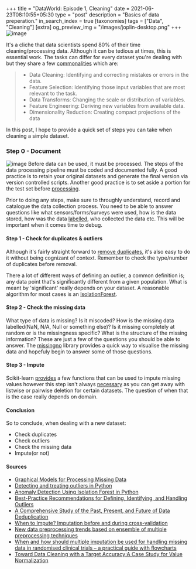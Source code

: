 +++
title = "DataWorld: Episode 1, Cleaning"
date = 2021-06-23T08:10:55+05:30
type = "post"
description = "Basics of data preperation."
in_search_index = true
[taxonomies]
tags = ["Data", "Cleaning"]
[extra]
og_preview_img = "/images/joplin-desktop.png"
+++
![image](https://raw.githubusercontent.com/chiphuyen/ml-interviews-book/master/contents/images/image1.png "ML Cycle by Chip Huyen")

It's a cliche that data scientists spend 80% of their time cleaning/processing data. Although it can be tedious at times, this is essential work. The tasks can differ for every dataset you're dealing with but they share a few [commonalities](https://machinelearningmastery.com/data-preparation-for-machine-learning/) which are: 
> - Data Cleaning:  Identifying and correcting mistakes or errors in the data.
> - Feature Selection:  Identifying those input variables that are most relevant to the task.
> - Data Transforms:  Changing the scale or distribution of variables.
> - Feature Engineering:  Deriving new variables from available data.
> - Dimensionality Reduction:  Creating compact projections of the data 

In this post, I hope to provide a quick set of steps you can take when cleaning a simple dataset.

### Step 0 - Document  
![image](/images/ML_CYCLE.PNG "Produced by Pablo Duboue")
Before data can be used, it must be processed. The steps of the data processing pipeline must be coded and documented fully. A good practice is to retain your original datasets and generate the final version via version controlled scripts. Another good practice is to set aside a portion for the test set before [processing](https://www.kaggle.com/alexisbcook/data-leakage).

Prior to doing any steps, make sure to throughly understand, record and catalogue the data collection process. You need to be able to answer questions like what sensors/forms/surveys were used, how is the data stored, how was the data [labelled](https://github.com/heartexlabs/awesome-data-labeling), who collected the data etc. This will be important when it comes time to debug. 

#### Step 1 - Check for duplicates & outliers 
Although it's fairly straight forward to [remove duplicates](https://pandas.pydata.org/docs/reference/api/pandas.DataFrame.drop_duplicates.html), it's also easy to do it without being cognizant of context. Remember to check the type/number of duplicates before removal. 

There a lot of different ways of defining an outlier, a common definition is; any data point that's significantly different from a given population. What is meant by 'significant' really depends on your dataset.  A reasonable algorithm for most cases is an [IsolationForest](https://scikit-learn.org/stable/modules/generated/sklearn.ensemble.IsolationForest.html).   
 
#### Step 2 - Check the missing data
What type of data is missing? Is it miscoded? How is the missing data labelled(NaN, N/A, Null or something else)? Is it missing completely at random or is the missingness specific? What is the structure of the missing information? These are just a few of the questions you should be able to answer. The [missingno](https://github.com/ResidentMario/missingno) library provides a quick way to visualise the missing data and hopefuly begin to answer some of those questions. 
#### Step 3 - Impute 
Scikit-learn [provides](https://scikit-learn.org/stable/modules/impute.html) a few functions that can be used to impute missing values however this step isn't always [necessary](https://www.paultwin.com/wp-content/uploads/Lodder_1140873_Paper_Imputation.pdf) as you can get away with listwise or pairwise deletion for certain datasets. The question of when that is the case really depends on domain. 
#### Conclusion 
So to conclude, when dealing with a new dataset: 
- Check duplicates
- Check outliers
- Check the missing data
- Impute(or not)

#### Sources
- [Graphical Models for Processing Missing Data](https://arxiv.org/pdf/1801.03583.pdf)
- [Detecting and treating outliers in Python](https://towardsdatascience.com/detecting-and-treating-outliers-in-python-part-1-4ece5098b755)
- [Anomaly Detection Using Isolation Forest in Python](https://blog.paperspace.com/anomaly-detection-isolation-forest/)
- [Best-Practice Recommendations for Defining, Identifying, and Handling Outliers](https://journals.sagepub.com/doi/10.1177/1094428112470848)
- [A Comprehensive Study of the Past, Present, and Future of Data Deduplication](https://ieeexplore.ieee.org/abstract/document/7529062)
- [When to Impute? Imputation before and during cross-validation](https://arxiv.org/pdf/2010.00718.pdf)
- [New data preprocessing trends based on ensemble of multiple preprocessing techniques](https://www.sciencedirect.com/science/article/pii/S0165993620302740)
- [When and how should multiple imputation be used for handling missing data in randomised clinical trials – a practical guide with flowcharts](https://bmcmedresmethodol.biomedcentral.com/articles/10.1186/s12874-017-0442-1https://bmcmedresmethodol.biomedcentral.com/articles/10.1186/s12874-017-0442-1)
- [Toward Data Cleaning with a Target Accuracy:A Case Study for Value Normalization](https://arxiv.org/pdf/2101.05308.pdf)

